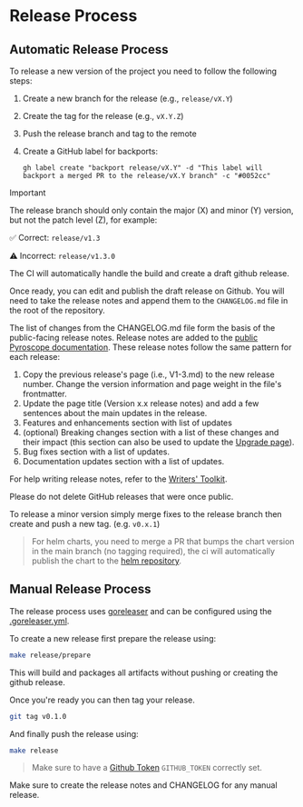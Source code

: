 # Release Process

## Automatic Release Process

To release a new version of the project you need to follow the following steps:

1. Create a new branch for the release (e.g., `release/vX.Y`)
2. Create the tag for the release (e.g., `vX.Y.Z`)
3. Push the release branch and tag to the remote
4. Create a GitHub label for backports:

   ```gh label create "backport release/vX.Y" -d "This label will backport a merged PR to the release/vX.Y branch" -c "#0052cc"```

> [!IMPORTANT]
> The release branch should only contain the major (X) and minor (Y) version, but not the patch level (Z), for example:
>
> ✅ Correct: `release/v1.3`
>
> ⚠️  Incorrect: `release/v1.3.0`

The CI will automatically handle the build and create a draft github release.

Once ready, you can edit and publish the draft release on Github. You will need to take the release notes and append them to the `CHANGELOG.md` file in the root of the repository. 

The list of changes from the CHANGELOG.md file form the basis of the public-facing release notes. Release notes are added to the [public Pyroscope documentation](https://grafana.com/docs/pyroscope/latest/release-notes/). These release notes follow the same pattern for each release: 

1. Copy the previous release's page (i.e., V1-3.md) to the new release number. Change the version information and page weight in the file's frontmatter. 
2. Update the page title (Version x.x release notes) and add a few sentences about the main updates in the release.
3. Features and enhancements section with list of updates
4. (optional) Breaking changes section with a list of these changes and their impact (this section can also be used to update the [Upgrade page](https://grafana.com/docs/pyroscope/latest/upgrade-guide/)).
5. Bug fixes section with a list of updates.
6. Documentation updates section with a list of updates.

For help writing release notes, refer to the [Writers' Toolkit](https://grafana.com/docs/writers-toolkit/write/). 

Please do not delete GitHub releases that were once public.

To release a minor version simply merge fixes to the release branch then create and push a new tag. (e.g. `v0.x.1`)

> For helm charts, you need to merge a PR that bumps the chart version in the main branch (no tagging required), the ci will automatically publish the chart to the [helm repository](https://grafana.github.io/helm-charts).

## Manual Release Process

The release process uses [goreleaser](https://goreleaser.com/scm/github/?h=github#github) and can be configured
using the [.goreleaser.yml](./.goreleaser.yml).

To create a new release first prepare the release using:

```bash
make release/prepare
```

This will build and packages all artifacts without pushing or creating the github release.

Once you're ready you can then tag your release.

```bash
git tag v0.1.0
```

And finally push the release using:

```bash
make release
```

> Make sure to have a [Github Token](https://goreleaser.com/scm/github/?h=github#github) `GITHUB_TOKEN` correctly set.

Make sure to create the release notes and CHANGELOG for any manual release. 
